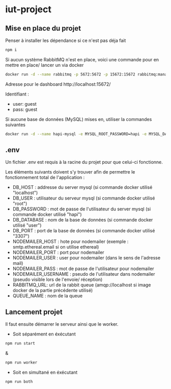 # iut-project

## Mise en place du projet

Penser à installer les dépendance si ce n'est pas déja fait
```bash
npm i
```
Si aucun système RabbitMQ n'est en place, voici une commande pour en mettre en place/ lancer un via docker
```bash
docker run -d --name rabbitmq -p 5672:5672 -p 15672:15672 rabbitmq:management
```
Adresse pour le dashboard 
http://localhost:15672/ 

Identifiant : 
- user: guest
- pass: guest

Si aucune base de données (MySQL) mises en, utiliser la commandes suivantes
```bash
docker run -d --name hapi-mysql -e MYSQL_ROOT_PASSWORD=hapi -e MYSQL_DATABASE=user -p3307:3306 mysql:8.0 --default-authentication-plugin=mysql_native_password
```

## .env

Un fichier .env est requis à la racine du projet pour que celui-ci fonctionne.

Les éléments suivants doivent s'y trouver afin de permettre le fonctionnement total de l'application :
- DB_HOST : addresse du server mysql (si commande docker utilisé "localhost")
- DB_USER : utilisateur du serveur mysql (si commande docker utilisé "root")
- DB_PASSWORD : mot de passe de l'utilisateur du server mysql (si commande docker utilisé "hapi")
- DB_DATABASE : nom de la base de données (si commande docker utilisé "user")
- DB_PORT : port de la base de données (si commande docker utilisé "3307")
- NODEMAILER_HOST : hote pour nodemailer (exemple : smtp.ethereal.email si on utilise ethereal)
- NODEMAILER_PORT : port pour nodemailer
- NODEMAILER_USER : user pour nodemailer (dans le sens de l'adresse mail)
- NODEMAILER_PASS : mot de passe de l'utilisateur pour nodemailer
- NODEMAILER_USERNAME : pseudo de l'utilisateur dans nodemailer (pseudo visible lors de l'envoie/ réception)
- RABBITMQ_URL: url de la rabbit queue (amqp://localhost si image docker de la partie précédente utilisé)
- QUEUE_NAME : nom de la queue 


## Lancement projet

Il faut ensuite démarrer le serveur ainsi que le worker.
- Soit séparément en éxécutant 
```bash
npm run start
```
&
```bash
npm run worker
```

- Soit en simultané en éxécutant
```bash
npm run both
``` 


